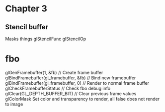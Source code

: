 
# Chapter 3

## Stencil buffer

Masks things
glStencilFunc
glStencilOp

# fbo

glGenFramebuffer(1, &fb) // Create frame buffer
glBindFramebuffer(gl_framebuffer, &fb) // Bind new framebuffer
glBindFramebuffer(gl_framebuffer, 0) // Render to normal frame buffer
glCheckFramebufferStatus // Check fbo debug info
glClear(GL_DEPTH_BUFFER_BIT) // Clear previous frame values
glColorMask Set color and transparency to render, all false does not render to image

